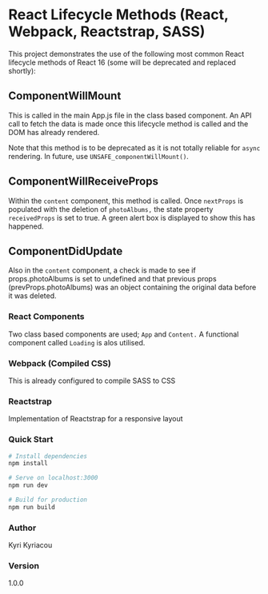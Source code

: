 # React Lifecycle Methods (React, Webpack, Reactstrap, SASS)
This project demonstrates the use of the following most common React lifecycle methods of React 16 (some will be deprecated and replaced shortly):

## ComponentWillMount
This is called in the main App.js file in the class based component. An API call to fetch the data is made once this lifecycle method is called and the DOM has already rendered. 

Note that this method is to be deprecated as it is not totally reliable for `async` rendering. In future, use `UNSAFE_componentWillMount()`.

## ComponentWillReceiveProps
Within the `content` component, this method is called. Once `nextProps` is populated with the deletion of `photoAlbums,` the state property `receivedProps` is set to true. A green alert box is displayed to show this has happened.

## ComponentDidUpdate
Also in the `content` component, a check is made to see if props.photoAlbums is set to undefined and that previous props (prevProps.photoAlbums) was an object containing the original data before it was deleted. 

### React Components
Two class based components are used; `App` and `Content.` A functional component called `Loading` is alos utilised.

### Webpack (Compiled CSS)
This is already configured to compile SASS to CSS

### Reactstrap
Implementation of Reactstrap for a responsive layout

### Quick Start

``` bash
# Install dependencies
npm install

# Serve on localhost:3000
npm run dev

# Build for production
npm run build
```
### Author

Kyri Kyriacou

### Version

1.0.0

